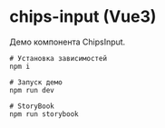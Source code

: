 # chips-input (Vue3)

Демо компонента ChipsInput.

```
# Установка зависимостей
npm i

# Запуск демо
npm run dev

# StoryBook
npm run storybook
```
